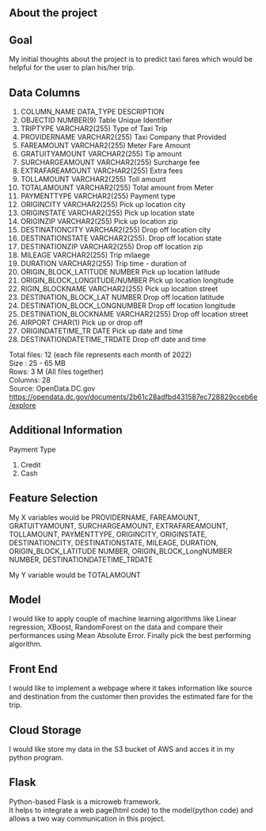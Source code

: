 ## About the project

## Goal
My initial thoughts about the project is to predict taxi fares which would be helpful for the user to plan his/her trip. <br>


## Data Columns

1.  COLUMN_NAME		DATA_TYPE		                DESCRIPTION <br>
2.  OBJECTID			NUMBER(9)		             Table Unique Identifier	<br>
3.  TRIPTYPE			VARCHAR2(255)	           Type of Taxi Trip <br>
4.  PROVIDERNAME		VARCHAR2(255)	         Taxi Company that Provided 								
5.  FAREAMOUNT			VARCHAR2(255)	         Meter Fare Amount <br>
6.  GRATUITYAMOUNT		VARCHAR2(255)	       Tip amount <br>
7.  SURCHARGEAMOUNT		VARCHAR2(255)	       Surcharge fee <br>
8.  EXTRAFAREAMOUNT		VARCHAR2(255)	       Extra fees <br>
9.  TOLLAMOUNT			VARCHAR2(255)	         Toll amount <br>
10. TOTALAMOUNT		VARCHAR2(255)	           Total amount from Meter 								
11. PAYMENTTYPE		VARCHAR2(255)	           Payment type <br>
12. ORIGINCITY			VARCHAR2(255)        	 Pick up location city <br>
13. ORIGINSTATE		VARCHAR2(255)	           Pick up location state <br>
14. ORIGINZIP			VARCHAR2(255)	           Pick up location zip <br>
15. DESTINATIONCITY		VARCHAR2(255)	       Drop off location city <br>
16. DESTINATIONSTATE		VARCHAR2(255).    Drop off location state <br>
17. DESTINATIONZIP		VARCHAR2(255)	       Drop off location zip <br>
18. MILEAGE			VARCHAR2(255)	             Trip milaege <br>
19. DURATION			VARCHAR2(255)	           Trip time - duration of 								
20. ORIGIN_BLOCK_LATITUDE	NUMBER		       Pick up location latitude <br>
21. ORIGIN_BLOCK_LONGITUDE/NUMBER		       Pick up location longitude <br>
22. RIGIN_BLOCKNAME		VARCHAR2(255)	       Pick up location street 								
23. DESTINATION_BLOCK_LAT	NUMBER		       Drop off location latitude <br>
24. DESTINATION_BLOCK_LONGNUMBER		       Drop off location longitude <br>
25. DESTINATION_BLOCKNAME	VARCHAR2(255)	   Drop off location street 							
26. AIRPORT			CHAR(1)		                 Pick up or drop off 									
27. ORIGINDATETIME_TR	DATE			           Pick up date and time	 <br>
28. DESTINATIONDATETIME_TRDATE			       Drop off date and time	 <br>

Total files: 12 (each file represents each month of 2022) <br>
Size : 25 - 65 MB <br>
Rows: 3 M (All files together) <br>
Columns: 28 <br>
Source: OpenData.DC.gov <br>
https://opendata.dc.gov/documents/2b61c28adfbd431587ec728829cceb6e/explore

## Additional Information
Payment Type <br>
1.	Credit <br>
2.	Cash <br>

## Feature Selection
My X variables would be PROVIDERNAME, FAREAMOUNT, GRATUITYAMOUNT, SURCHARGEAMOUNT, EXTRAFAREAMOUNT, TOLLAMOUNT, PAYMENTTYPE, ORIGINCITY, ORIGINSTATE, DESTINATIONCITY, DESTINATIONSTATE, MILEAGE, DURATION, ORIGIN_BLOCK_LATITUDE	NUMBER, ORIGIN_BLOCK_LongNUMBER	NUMBER, DESTINATIONDATETIME_TRDATE

My Y variable would be TOTALAMOUNT

## Model
I would like to apply couple of machine learning algorithms like Linear regression, XBoost, RandomForest on the data and compare their performances using Mean Absolute Error. Finally pick the best performing algorithm. <br>

## Front End
I would like to implement a webpage where it takes information like source and destination from the customer then provides the estimated fare for the trip. <br>

## Cloud Storage
I would like store my data in the S3 bucket of AWS and acces it in my python program. <br>

## Flask
Python-based Flask is a microweb framework. <br>
It helps to integrate a web page(html code) to the model(python code) and allows a two way communication in this project.

